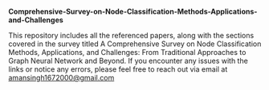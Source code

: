 **Comprehensive-Survey-on-Node-Classification-Methods-Applications-and-Challenges**

This repository includes all the referenced papers, along with the sections covered in the survey titled
A Comprehensive Survey on Node Classification Methods,
Applications, and Challenges: From Traditional Approaches to
Graph Neural Network and Beyond. If you encounter any issues with the links or notice any errors, please feel free to reach out via email at amansingh1672000@gmail.com
